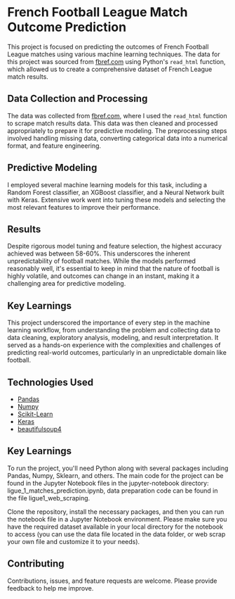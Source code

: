 # French Football League Match Outcome Prediction

This project is focused on predicting the outcomes of French Football League matches using various machine learning techniques. The data for this project was sourced from [fbref.com](https://fbref.com) using Python's `read_html` function, which allowed us to create a comprehensive dataset of French League match results.

## Data Collection and Processing

The data was collected from [fbref.com](https://fbref.com), where I used the `read_html` function to scrape match results data. This data was then cleaned and processed appropriately to prepare it for predictive modeling. The preprocessing steps involved handling missing data, converting categorical data into a numerical format, and feature engineering.

## Predictive Modeling

I employed several machine learning models for this task, including a Random Forest classifier, an XGBoost classifier, and a Neural Network built with Keras. Extensive work went into tuning these models and selecting the most relevant features to improve their performance.

## Results

Despite rigorous model tuning and feature selection, the highest accuracy achieved was between 58-60%. This underscores the inherent unpredictability of football matches. While the models performed reasonably well, it's essential to keep in mind that the nature of football is highly volatile, and outcomes can change in an instant, making it a challenging area for predictive modeling.

## Key Learnings

This project underscored the importance of every step in the machine learning workflow, from understanding the problem and collecting data to data cleaning, exploratory analysis, modeling, and result interpretation. It served as a hands-on experience with the complexities and challenges of predicting real-world outcomes, particularly in an unpredictable domain like football.

## Technologies Used

* [Pandas](https://pandas.pydata.org/)
* [Numpy](https://numpy.org/)
* [Scikit-Learn](https://scikit-learn.org/stable/)
* [Keras](https://keras.io/)
* [beautifulsoup4](https://pypi.org/project/beautifulsoup4/)


## Key Learnings

To run the project, you'll need Python along with several packages including Pandas, Numpy, Sklearn, and others. The main code for the project can be found in the Jupyter Notebook files in the jupyter-notebook directory: ligue_1_matches_prediction.ipynb, data preparation code can be found in the file ligue1_web_scraping.

Clone the repository, install the necessary packages, and then you can run the notebook file in a Jupyter Notebook environment. Please make sure you have the required dataset available in your local directory for the notebook to access (you can use the data file located in the data folder, or web scrap your own file and customize it to your needs).


## Contributing

Contributions, issues, and feature requests are welcome. Please provide feedback to help me improve.
